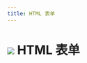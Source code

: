 ```yaml
---
title: HTML 表单
---
```


# ![](https://zhuye-1308301598.file.myqcloud.com/markdown/html-20220412172047920-20220412172118576-20220414204518684-20220414215218446.png)    HTML 表单